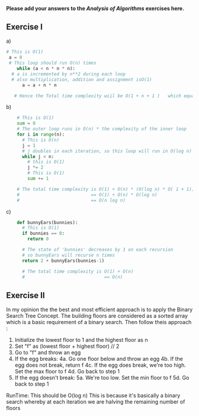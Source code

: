 #### Please add your answers to the ***Analysis of  Algorithms*** exercises here.

## Exercise I

a)
```python
# This is O(1)
 a = 0
 # This loop should run O(n) times
    while (a < n * n * n):
  # a is incremented by n**2 during each loop 
  # also multiplication, addition and assignment isO(1)     
      a = a + n * n

   # Hence the Total time complexity wiil be O(1 + n + 1 )   which equates to O(n)
```

b)

```python
    # This is O(1)
    sum = 0
    # The outer loop runs in O(n) * the complexity of the inner loop
    for i in range(n):
      # This is O(n)
      j = 1
      # j doubles in each iteration, so this loop will run in O(log n)
      while j < n:
        # this is O(1)
        j *= 2
        # This is O(1)
        sum += 1

    # The total time complexity is O(1) + O(n) * (O(log n) * O( 1 + 1))
    #                           == O(1) + O(n) * O(log n)
    #                           == O(n log n)
```

c)
```python
    def bunnyEars(bunnies):
      # This is O(1)
      if bunnies == 0:
        return 0

      # The state of 'bunnies' decreases by 1 on each recursion
      # so bunnyEars will recurse n times
      return 2 + bunnyEars(bunnies-1)

      # The total time complexity is O(1) + O(n)
      #                              == O(n)
```


## Exercise II
In my opinion the the best and most efficient approach is to apply the Binary Search  Tree  Concept.
The building floors are considered as a sorted array which is a basic requirement of a binary search.
Then follow theis approach :
 1. Initialize the lowest floor to 1 and the highest floor as n
 2. Set "f" as (lowest floor + highest floor) // 2
 3. Go to "f" and throw an egg
 4. If the egg breaks:
    4a. Go one floor below and throw an egg
   4b. If the egg does not break, return f
   4c. If the egg does break, we're too high. Set the max floor to f
   4d. Go back to step 1
5. If the egg doesn't break:
   5a. We're too low. Set the min floor to f
   5d. Go back to step 1
 
 RunTime: This should be O(log n) This is because it's basically a binary search whereby at each iteration we are halving
 the remaining number of floors



